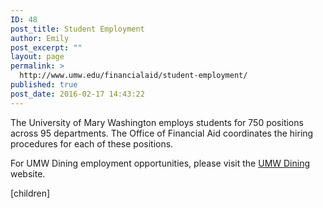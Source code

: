 ```yaml
---
ID: 48
post_title: Student Employment
author: Emily
post_excerpt: ""
layout: page
permalink: >
  http://www.umw.edu/financialaid/student-employment/
published: true
post_date: 2016-02-17 14:43:22
---
```

The University of Mary Washington employs students for 750 positions across 95 departments. The Office of Financial Aid coordinates the hiring procedures for each of these positions.

For UMW Dining employment opportunities, please visit the <a href="https://umw.sodexomyway.com/dining-plans/index.html">UMW Dining</a> website.

[children]